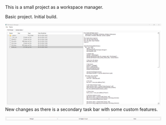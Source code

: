 This is a small project as a workspace manager. 

Basic project. Initial build. 

![img.png](img.png)
New changes as there is a secondary task bar with some custom features. 

![img_1.png](img_1.png)
